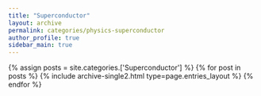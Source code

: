 ```yaml
---
title: "Superconductor"
layout: archive
permalink: categories/physics-superconductor
author_profile: true
sidebar_main: true
---
```



{% assign posts = site.categories.['Superconductor'] %}
{% for post in posts %} {% include archive-single2.html type=page.entries_layout %} {% endfor %}